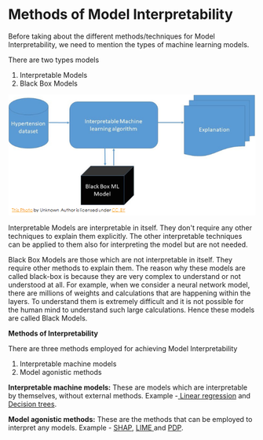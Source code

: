 # Methods of Model Interpretability

Before taking about the different methods/techniques for Model Interpretability, we need to mention the types of machine learning models. 

There are two types models 

1. Interpretable Models
2. Black Box Models

![](.gitbook/assets/image%20%2896%29.png)

Interpretable Models are interpretable in itself. They don't require any other techniques to explain them explicitly. The other interpretable techniques can be applied to them also for interpreting the model but are not needed.  

Black Box Models are those which are not interpretable in itself. They require other methods to explain them. The reason why these models are called black-box is because they are very complex to understand or not understood at all. For example, when we consider a neural network model, there are millions of weights and calculations that are happening within the layers. To understand them is extremely difficult and it is not possible for the human mind to understand such large calculations. Hence these models are called Black Models.

**Methods of Interpretability**

There are three methods employed for achieving Model Interpretability‌

1. Interpretable machine models
2. Model agonistic methods

**Interpretable machine models:** These are models which are interpretable by themselves, without external methods. Example -[ Linear regression](interpretable-machine-learning-models/linear-regression/) and [Decision trees](interpretable-machine-learning-models/decision-trees/).

**Model agonistic methods:** These are the methods that can be employed to interpret any models. Example - [SHAP](model-agonistic-methods/shap.md), [LIME ](model-agonistic-methods/lime-and-k-lime.md)and [PDP](model-agonistic-methods/pdp.md).

